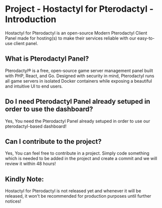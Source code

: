 # Project - Hostactyl for Pterodactyl - Introduction

Hostactyl for Pterodactyl is an open-source Modern Pterodactyl Client Panel made for hosting(s) to make their services reliable with our easy-to-use client panel.

## What is Pterodactyl Panel?

Pterodactyl® is a free, open-source game server management panel built with PHP, React, and Go. Designed with security in mind, Pterodactyl runs all game servers in isolated Docker containers while exposing a beautiful and intuitive UI to end users.

## Do I need Pterodactyl Panel already setuped in order to use the dashboard?

Yes, You need the Pterodactyl Panel already setuped in order to use our pterodactyl-based dashboard!

## Can I contribute to the project?

Yes, You can feel free to contribute in a project. Simply code something which is needed to be added in the project and create a commit and we will review it within 48 hours!

## Kindly Note:

Hostactyl for Pterodactyl is not released yet and whenever it will be released, it won't be recommended for production purposes until further notices!